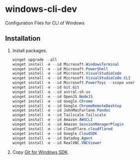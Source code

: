 windows-cli-dev
===============

Configuration Files for CLI of Windows

Installation
------------

1.  Install packages.

    ```PowerShell
    winget upgrade --all
    winget install -e --id Microsoft.WindowsTerminal
    winget install -e --id Microsoft.PowerShell
    winget install -e --id Microsoft.VisualStudioCode
    winget install -e --id Microsoft.VisualStudioCode.CLI
    winget install -e --id Microsoft.PowerToys --scope user
    winget install -e --id Git.Git
    winget install -e --id astral-sh.uv
    winget install -e --id OpenJS.NodeJS
    winget install -e --id Google.Chrome
    winget install -e --id Google.ChromeRemoteDesktop
    winget install -e --id JohnMacFarlane.Pandoc
    winget install -e --id Tailscale.Tailscale
    winget install -e --id Amazon.AWSCLI
    winget install -e --id Amazon.SessionManagerPlugin
    winget install -e --id Cloudflare.cloudflared
    winget install -e --id Google.CloudSDK
    winget install -e --id Datadog.Agent
    winget install -e --id RealVNC.VNCViewer
    ```

2.  Copy [Git for Windows SDK](https://github.com/git-for-windows/build-extra).
